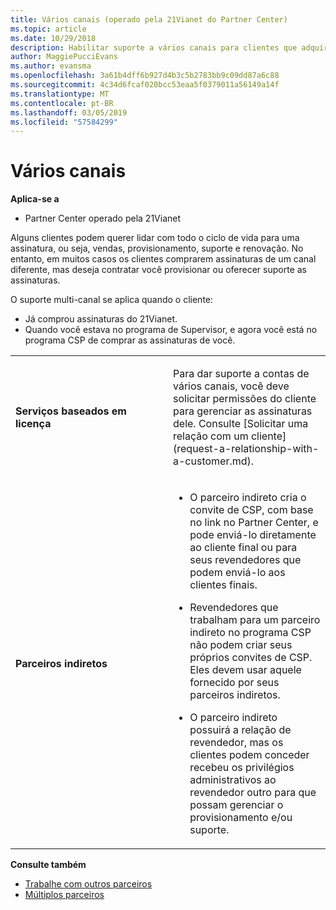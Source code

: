 ```yaml
---
title: Vários canais (operado pela 21Vianet do Partner Center)
ms.topic: article
ms.date: 10/29/2018
description: Habilitar suporte a vários canais para clientes que adquiriram assinaturas por meio de outros canais, mas deseja contratar você provisionar ou a assinatura de suporte.
author: MaggiePucciEvans
ms.author: evansma
ms.openlocfilehash: 3a61b4dff6b927d4b3c5b2783bb9c09dd87a6c88
ms.sourcegitcommit: 4c34d6fcaf020bcc53eaa5f0379011a56149a14f
ms.translationtype: MT
ms.contentlocale: pt-BR
ms.lasthandoff: 03/05/2019
ms.locfileid: "57584299"
---
```

# <a name="multi-channel"></a>Vários canais

**Aplica-se a**

-   Partner Center operado pela 21Vianet

Alguns clientes podem querer lidar com todo o ciclo de vida para uma assinatura, ou seja, vendas, provisionamento, suporte e renovação. No entanto, em muitos casos os clientes comprarem assinaturas de um canal diferente, mas deseja contratar você provisionar ou oferecer suporte as assinaturas.

O suporte multi-canal se aplica quando o cliente:

-   Já comprou assinaturas do 21Vianet. 
-   Quando você estava no programa de Supervisor, e agora você está no programa CSP de comprar as assinaturas de você.

<table>
<colgroup>
<col width="50%" />
<col width="50%" />
</colgroup>
<tbody>
<tr class="odd">
<td><p><strong>Serviços baseados em licença</strong></p></td>
<td><p>Para dar suporte a contas de vários canais, você deve solicitar permissões do cliente para gerenciar as assinaturas dele. Consulte [Solicitar uma relação com um cliente](request-a-relationship-with-a-customer.md).</p></td>
</tr>
<tr class="odd">
<td><p><strong>Parceiros indiretos</strong></p></td>
<td><ul>
<li><p>O parceiro indireto cria o convite de CSP, com base no link no Partner Center, e pode enviá-lo diretamente ao cliente final ou para seus revendedores que podem enviá-lo aos clientes finais.</p></li>
<li><p>Revendedores que trabalham para um parceiro indireto no programa CSP não podem criar seus próprios convites de CSP. Eles devem usar aquele fornecido por seus parceiros indiretos.</p></li>
<li><p>O parceiro indireto possuirá a relação de revendedor, mas os clientes podem conceder recebeu os privilégios administrativos ao revendedor outro para que possam gerenciar o provisionamento e/ou suporte.</p></li>
</ul></td>
</tr>
</tbody>
</table>

**Consulte também**

-   [Trabalhe com outros parceiros](work-with-other-partners.md)
-   [Múltiplos parceiros](multipartner.md)
 

 

 




